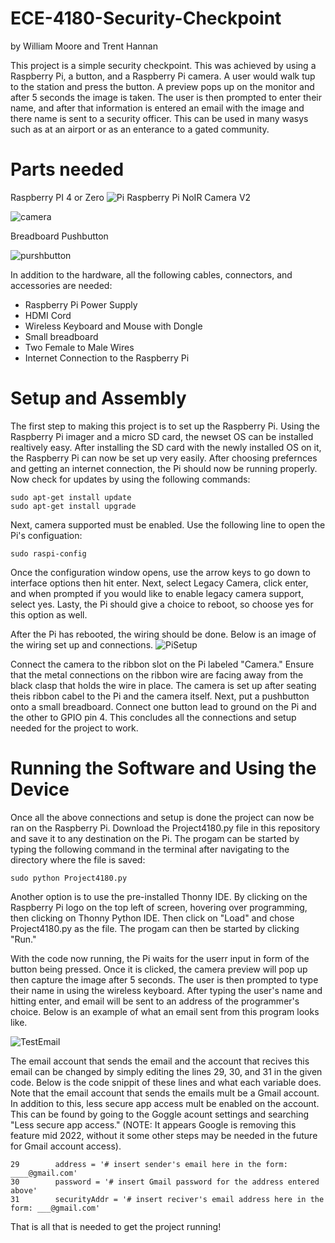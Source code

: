# ECE-4180-Security-Checkpoint
by William Moore and Trent Hannan

This project is a simple security checkpoint. This was achieved by using a Raspberry Pi, a button, and a Raspberry Pi camera. A user would walk tup to the station and press the button. A preview pops up on the monitor and after 5 seconds the image is taken. The user is then prompted to enter their name, and after that information is entered an email with the image and there name is sent to a security officer. This can be used in many wasys such as at an airport or as an enterance to a gated community.

# Parts needed
Raspberry PI 4 or Zero ![Pi](https://user-images.githubusercontent.com/104606134/165873742-972a2898-082c-4c61-ad99-99e66e04e990.jpg)
Raspberry Pi NoIR Camera V2

![camera](https://user-images.githubusercontent.com/104606134/165873814-08d75191-73d7-4feb-b959-78066bb35bb4.jpg)


Breadboard Pushbutton 

![purshbutton](https://user-images.githubusercontent.com/104606134/165873885-0a8d9a4f-2b6d-4bf3-99eb-85c130713388.jpg)

In addition to the hardware, all the following cables, connectors, and accessories are needed:
- Raspberry Pi Power Supply
- HDMI Cord
- Wireless Keyboard and Mouse with Dongle
- Small breadboard
- Two Female to Male Wires
- Internet Connection to the Raspberry Pi

# Setup and Assembly
The first step to making this project is to set up the Raspberry Pi. Using the Raspberry Pi imager and a micro SD card, the newset OS can be installed realtively easy. After installing the SD card with the newly installed OS on it, the Raspberry Pi can now be set up very easily. After choosing prefernces and getting an internet connection, the Pi should now be running properly. Now check for updates by using the following commands:
```
sudo apt-get install update
sudo apt-get install upgrade
```
Next, camera supported must be enabled. Use the following line to open the Pi's configuation:
```
sudo raspi-config
```
Once the configuration window opens, use the arrow keys to go down to interface options then hit enter. Next, select Legacy Camera, click enter, and when prompted if you would like to enable legacy camera support, select yes. Lasty, the Pi should give a choice to reboot, so choose yes for this option as well.

After the Pi has rebooted, the wiring should be done. Below is an image of the wiring set up and connections.
![PiSetup](https://user-images.githubusercontent.com/104606134/165874956-ef1b9269-bc14-4ced-8a88-19e5bd954d4f.jpg)

Connect the camera to the ribbon slot on the Pi labeled "Camera." Ensure that the metal connections on the ribbon wire are facing away from the black clasp that holds the wire in place. The camera is set up after seating theis ribbon cabel to the Pi and the camera itself. Next, put a pushbutton onto a small breadboard. Connect one button lead to ground on the Pi and the other to GPIO pin 4. This concludes all the connections and setup needed for the project to work.

# Running the Software and Using the Device
Once all the above connections and setup is done the project can now be ran on the Raspberry Pi. Download the Project4180.py file in this repository and save it to any destination on the Pi. The progam can be started by typing the following command in the terminal after navigating to the directory where the file is saved:
```
sudo python Project4180.py
```
Another option is to use the pre-installed Thonny IDE. By clicking on the Raspberry Pi logo on the top left of screen, hovering over programming, then clicking on Thonny Python IDE. Then click on "Load" and chose Project4180.py as the file. The progam can then be started by clicking "Run."

With the code now running, the Pi waits for the userr input in form of the button being pressed. Once it is clicked, the camera preview will pop up then capture the image after 5 seconds. The user is then prompted to type their name in using the wireless keyboard. After typing the user's name and hitting enter, and email will be sent to an address of the programmer's choice. Below is an example of what an email sent from this program looks like.

![TestEmail](https://user-images.githubusercontent.com/104606134/165876215-7982bd76-41ac-403f-a0b4-30c08312559e.JPG)

The email account that sends the email and the account that recives this email can be changed by simply editing the lines 29, 30, and 31 in the given code. Below is the code snippit of these lines and what each variable does. Note that the email account that sends the emails mult be a Gmail account. In addition to this, less secure app access mult be enabled on the account. This can be found by going to the Goggle acount settings and searching "Less secure app access." (NOTE: It appears Google is removing this feature mid 2022, without it some other steps may be needed in the future for Gmail account access).
```
29        address = '# insert sender's email here in the form: ____@gmail.com'
30        password = '# insert Gmail password for the address entered above'
31        securityAddr = '# insert reciver's email address here in the form: ___@gmail.com'
```

That is all that is needed to get the project running!
